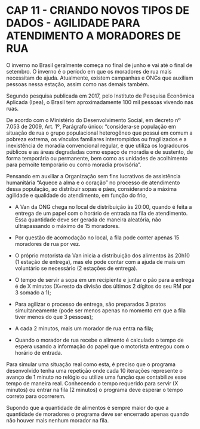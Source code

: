 # CAP 11 - CRIANDO NOVOS TIPOS DE DADOS - AGILIDADE PARA ATENDIMENTO A MORADORES DE RUA

O inverno no Brasil geralmente começa no final de junho e vai até o final de setembro. O inverno é o período em que os moradores de rua mais necessitam de ajuda. Atualmente, existem campanhas e ONGs que auxiliam pessoas nessa estação, assim como nas demais também.

Segundo pesquisa publicada em 2017, pelo Instituto de Pesquisa Econômica Aplicada (Ipea), o Brasil tem aproximadamente 100 mil pessoas vivendo nas ruas.

De acordo com o Ministério do Desenvolvimento Social, em  decreto nº 7.053 de 2009, Art. 1º, Parágrafo único: “considera-se população em situação de rua o grupo populacional heterogêneo que possui em comum a pobreza extrema, os vínculos familiares interrompidos ou fragilizados e a inexistência de moradia convencional regular, e que utiliza os logradouros públicos e as áreas degradadas como espaço de moradia e de sustento, de forma temporária ou permanente, bem como as unidades de acolhimento para pernoite temporário ou como moradia provisória”.

Pensando em auxiliar a Organização sem fins lucrativos de assistência humanitária “Aquece a alma e o coração” no processo de atendimento dessa população, ao distribuir sopas e pães, considerando a máxima agilidade e qualidade do atendimento, em função do frio,

 - A Van da ONG chega no local de distribuição às 20:00, quando é feita a entrega de um papel com o horário de entrada na fila de atendimento. Essa quantidade deve ser gerada de maneira aleatória, não ultrapassando o máximo de 15 moradores.

- Por questão de acomodação no local, a fila pode conter apenas 15 moradores de rua por vez.


- O próprio motorista da Van inicia a distribuição dos alimentos às 20h10 (1 estação de entrega), mas ele pode contar com a ajuda de mais um voluntário se necessário (2 estações de entrega).

- O tempo de servir a sopa em um recipiente e juntar o pão para a entrega é de X minutos (X=resto da divisão dos últimos 2 dígitos do seu RM por 3 somado a 1);

- Para agilizar o processo de entrega, são preparados 3 pratos simultaneamente (pode ser menos apenas no momento em que a fila tiver menos do que 3 pessoas);

- A cada 2 minutos, mais um morador de rua entra na fila;

- Quando o morador de rua recebe o alimento é calculado o tempo de espera usando a informação do papel que o motorista entregou com o horário de entrada.

Para simular uma situação real como esta, é preciso que o programa desenvolvido tenha uma repetição onde cada 10 iterações represente o avanço de 1 minuto no relógio ou utilize uma função que contabilize esse tempo de maneira real.   Conhecendo o tempo requerido para servir (X minutos) ou entrar na fila (2 minutos) o programa deve esperar o tempo correto para ocorrerem.

Supondo que a quantidade de alimentos é sempre maior do que a quantidade de moradores o programa deve ser encerrado apenas quando não houver mais nenhum morador na fila.
